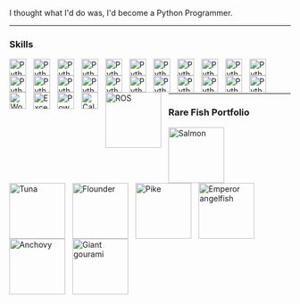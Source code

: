 I thought what I'd do was, I'd become a Python Programmer.

---
### Skills

<img align="left" alt="Python" title="Python" width="30px" style="padding-right:10px;" src="https://upload.wikimedia.org/wikipedia/commons/c/c3/Python-logo-notext.svg" />
<img align="left" alt="Python" title="Python" width="30px" style="padding-right:10px;" src="https://upload.wikimedia.org/wikipedia/commons/c/c3/Python-logo-notext.svg" />
<img align="left" alt="Python" title="Python" width="30px" style="padding-right:10px;" src="https://upload.wikimedia.org/wikipedia/commons/c/c3/Python-logo-notext.svg" />
<img align="left" alt="Python" title="Python" width="30px" style="padding-right:10px;" src="https://upload.wikimedia.org/wikipedia/commons/c/c3/Python-logo-notext.svg" />
<img align="left" alt="Python" title="Python" width="30px" style="padding-right:10px;" src="https://upload.wikimedia.org/wikipedia/commons/c/c3/Python-logo-notext.svg" />
<img align="left" alt="Python" title="Python" width="30px" style="padding-right:10px;" src="https://upload.wikimedia.org/wikipedia/commons/c/c3/Python-logo-notext.svg" />
<img align="left" alt="Python" title="Python" width="30px" style="padding-right:10px;" src="https://upload.wikimedia.org/wikipedia/commons/c/c3/Python-logo-notext.svg" />
<img align="left" alt="Python" title="Python" width="30px" style="padding-right:10px;" src="https://upload.wikimedia.org/wikipedia/commons/c/c3/Python-logo-notext.svg" />
<img align="left" alt="Python" title="Python" width="30px" style="padding-right:10px;" src="https://upload.wikimedia.org/wikipedia/commons/c/c3/Python-logo-notext.svg" />
<img align="left" alt="Python" title="Python" width="30px" style="padding-right:10px;" src="https://upload.wikimedia.org/wikipedia/commons/c/c3/Python-logo-notext.svg" />
<img align="left" alt="Python" title="Python" width="30px" style="padding-right:10px;" src="https://upload.wikimedia.org/wikipedia/commons/c/c3/Python-logo-notext.svg" />
<img align="left" alt="Python" title="Python" width="30px" style="padding-right:10px;" src="https://upload.wikimedia.org/wikipedia/commons/c/c3/Python-logo-notext.svg" />
<img align="left" alt="Python" title="Python" width="30px" style="padding-right:10px;" src="https://upload.wikimedia.org/wikipedia/commons/c/c3/Python-logo-notext.svg" />
<img align="left" alt="Python" title="Python" width="30px" style="padding-right:10px;" src="https://upload.wikimedia.org/wikipedia/commons/c/c3/Python-logo-notext.svg" />
<img align="left" alt="Python" title="Python" width="30px" style="padding-right:10px;" src="https://upload.wikimedia.org/wikipedia/commons/c/c3/Python-logo-notext.svg" />
<img align="left" alt="Python" title="Python" width="30px" style="padding-right:10px;" src="https://upload.wikimedia.org/wikipedia/commons/c/c3/Python-logo-notext.svg" />
<img align="left" alt="Python" title="Python" width="30px" style="padding-right:10px;" src="https://upload.wikimedia.org/wikipedia/commons/c/c3/Python-logo-notext.svg" />
<img align="left" alt="Python" title="Python" width="30px" style="padding-right:10px;" src="https://upload.wikimedia.org/wikipedia/commons/c/c3/Python-logo-notext.svg" />
<img align="left" alt="Python" title="Python" width="30px" style="padding-right:10px;" src="https://upload.wikimedia.org/wikipedia/commons/c/c3/Python-logo-notext.svg" />
<img align="left" alt="Python" title="Python" width="30px" style="padding-right:10px;" src="https://upload.wikimedia.org/wikipedia/commons/c/c3/Python-logo-notext.svg" />
<img align="left" alt="Python" title="Python" width="30px" style="padding-right:10px;" src="https://upload.wikimedia.org/wikipedia/commons/c/c3/Python-logo-notext.svg" />
<img align="left" alt="Python" title="Python" width="30px" style="padding-right:10px;" src="https://upload.wikimedia.org/wikipedia/commons/c/c3/Python-logo-notext.svg" />
<img align="left" alt="Word" title="Word" width="30px" style="padding-right:10px;" src="https://upload.wikimedia.org/wikipedia/commons/f/fd/Microsoft_Office_Word_%282019%E2%80%93present%29.svg" />
<img align="left" alt="Excel" title="Excel" width="30px" style="padding-right:10px;" src="https://upload.wikimedia.org/wikipedia/commons/3/34/Microsoft_Office_Excel_%282019%E2%80%93present%29.svg" />
<img align="left" alt="PowerPoint" title="PowerPoint" width="30px" style="padding-right:10px;" src="https://upload.wikimedia.org/wikipedia/commons/0/0d/Microsoft_Office_PowerPoint_%282019%E2%80%93present%29.svg" />
<img align="left" alt="Calculator" title="Calculator" width="30px" style="padding-right:10px;" src="https://upload.wikimedia.org/wikipedia/commons/5/55/Windows_Calculator_icon.png" />
<img align="left" alt="ROS" title="ROS" width="100px" style="padding-right:10px;" src="https://upload.wikimedia.org/wikipedia/commons/b/bb/Ros_logo.svg" />
<p>
  <br/>
</p>

<br/>

---
### Rare Fish Portfolio
<img align="left" alt="Salmon" title="Salmon" width="100px" style="padding-right:10px;" src="https://upload.wikimedia.org/wikipedia/commons/3/39/Salmo_salar.jpg" />
<img align="left" alt="Tuna" title="Tuna" width="100px" style="padding-right:10px;" src="https://upload.wikimedia.org/wikipedia/commons/d/d7/Thunnus_obesus.png" />
<img align="left" alt="Flounder" title="Flounder" width="100px" style="padding-right:10px;" src="https://upload.wikimedia.org/wikipedia/commons/2/2b/Pseudopleuronectes_americanus.jpg" />
<img align="left" alt="Pike" title="Pike" width="100px" style="padding-right:10px;" src="https://upload.wikimedia.org/wikipedia/commons/c/c5/Esox_lucius1.jpg" />
<img align="left" alt="Emperor angelfish" title="Emperor angelfish" width="100px" style="padding-right:10px;" src="https://upload.wikimedia.org/wikipedia/commons/4/4a/Pomocanthus_imperator_facing_right.jpg" />
<img align="left" alt="Anchovy" title="Anchovy" width="100px" style="padding-right:10px;" src="https://upload.wikimedia.org/wikipedia/commons/f/f0/Engraulis_encrasicolus_Gervais_flipped.jpg" />
<p>
  <br/>
</p>
<img align="left" alt="Giant gourami" title="Giant gourami" width="100px" style="padding-right:10px;" src="https://upload.wikimedia.org/wikipedia/commons/0/0d/Osphronemus_goramy_albino_2015_G1.jpg" />





